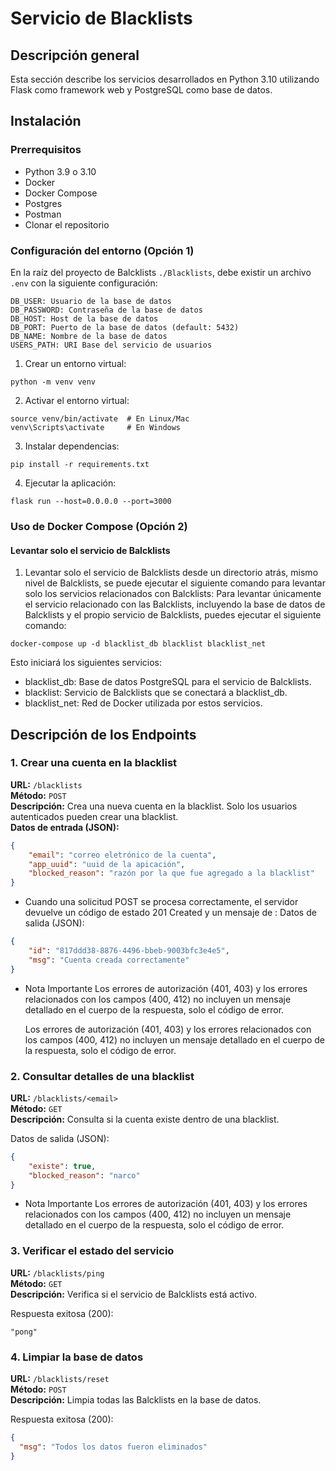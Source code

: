 # Servicio de Blacklists

## Descripción general

Esta sección describe los servicios desarrollados en Python 3.10 utilizando Flask como framework web y PostgreSQL como base de datos.

## Instalación
### Prerrequisitos

- Python 3.9 o 3.10
- Docker
- Docker Compose
- Postgres
- Postman
- Clonar el repositorio

### Configuración del entorno (Opción 1)

En la raíz del proyecto de Balcklists `./Blacklists`, debe existir un archivo ```.env``` con la siguiente configuración:
```
DB_USER: Usuario de la base de datos
DB_PASSWORD: Contraseña de la base de datos
DB_HOST: Host de la base de datos
DB_PORT: Puerto de la base de datos (default: 5432)
DB_NAME: Nombre de la base de datos
USERS_PATH: URI Base del servicio de usuarios
```

1. Crear un entorno virtual:

```
python -m venv venv
```
2. Activar el entorno virtual:

```
source venv/bin/activate  # En Linux/Mac
venv\Scripts\activate     # En Windows
```
3. Instalar dependencias:

```
pip install -r requirements.txt
```

4. Ejecutar la aplicación:
```
flask run --host=0.0.0.0 --port=3000
```

### Uso de Docker Compose (Opción 2)

#### Levantar solo el servicio de Balcklists

1. Levantar solo el servicio de Balcklists desde un directorio atrás, mismo nivel de Balcklists, se puede ejecutar el siguiente comando para levantar solo los servicios relacionados con Balcklists:
   Para levantar únicamente el servicio relacionado con las Balcklists, incluyendo la base de datos de Balcklists y el propio servicio de Balcklists, puedes ejecutar el siguiente comando:

```
docker-compose up -d blacklist_db blacklist blacklist_net
```

Esto iniciará los siguientes servicios:
- blacklist_db: Base de datos PostgreSQL para el servicio de Balcklists.
- blacklist: Servicio de Balcklists que se conectará a blacklist_db.
- blacklist_net: Red de Docker utilizada por estos servicios.

## Descripción de los Endpoints

### 1. Crear una cuenta en la blacklist

**URL:** `/blacklists`  
**Método:** `POST`  
**Descripción:** Crea una nueva cuenta en la blacklist. Solo los usuarios autenticados pueden crear una blacklist.  
**Datos de entrada (JSON):**
```json
{
    "email": "correo eletrónico de la cuenta",
    "app_uuid": "uuid de la apicación",
    "blocked_reason": "razón por la que fue agregado a la blacklist"
}
```
- Cuando una solicitud POST se procesa correctamente, el servidor devuelve un código de estado 201 Created y un mensaje de :
Datos de salida (JSON):
```json
{
    "id": "817ddd38-8876-4496-bbeb-9003bfc3e4e5",
    "msg": "Cuenta creada correctamente"
}
```
- Nota Importante
Los errores de autorización (401, 403) y los errores relacionados con los campos (400, 412) no incluyen un mensaje detallado en el cuerpo de la respuesta, solo el código de error.

  Los errores de autorización (401, 403) y los errores relacionados con los campos (400, 412) no incluyen un mensaje detallado en el cuerpo de la respuesta, solo el código de error.

### 2. Consultar detalles de una blacklist
**URL:** `/blacklists/<email>`  
**Método:** `GET`  
**Descripción:** Consulta si la cuenta existe dentro de una blacklist.   

Datos de salida (JSON):
```json
{
    "existe": true,
    "blocked_reason": "narco"
}
```
- Nota Importante
  Los errores de autorización (401, 403) y los errores relacionados con los campos (400, 412) no incluyen un mensaje detallado en el cuerpo de la respuesta, solo el código de error.


### 3. Verificar el estado del servicio
**URL:** `/blacklists/ping`  
**Método:** `GET`  
**Descripción:** Verifica si el servicio de Balcklists está activo.   

Respuesta exitosa (200):
```
"pong"
```

### 4. Limpiar la base de datos
**URL:** `/blacklists/reset`  
**Método:** `POST`  
**Descripción:** Limpia todas las Balcklists en la base de datos.

Respuesta exitosa (200):
```json
{
  "msg": "Todos los datos fueron eliminados"
}
```






